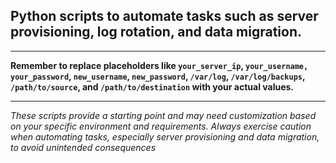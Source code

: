 ## Python scripts to automate tasks such as server provisioning, log rotation, and data migration.

---
**Remember to replace placeholders like ``your_server_ip``, ``your_username,`` ``your_password``, ``new_username``, ``new_password``, ``/var/log``, ``/var/log/backups``, ``/path/to/source``, and ``/path/to/destination`` with your actual values.**


---
*These scripts provide a starting point and may need customization based on your specific environment and requirements. Always exercise caution when automating tasks, especially server provisioning and data migration, to avoid unintended consequences*